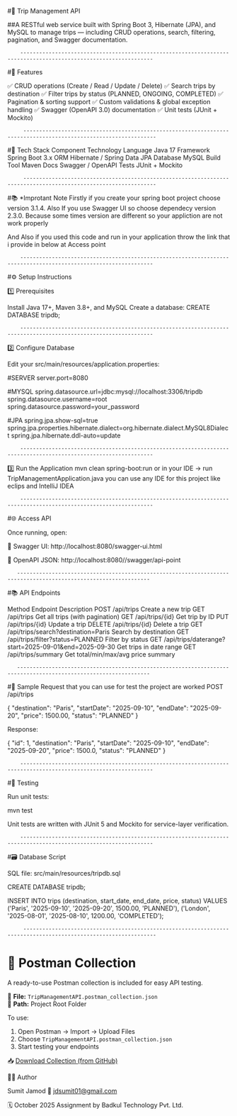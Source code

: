 
#🧳 Trip Management API

##A RESTful web service built with Spring Boot 3, Hibernate (JPA), and MySQL to manage trips — including CRUD operations, search, filtering, pagination, and Swagger documentation. 


        ----------------------------------------------------------------------------------------------------------------


#🚀 Features

✅ CRUD operations (Create / Read / Update / Delete)
✅ Search trips by destination
✅ Filter trips by status (PLANNED, ONGOING, COMPLETED)
✅ Pagination & sorting support
✅ Custom validations & global exception handling
✅ Swagger (OpenAPI 3.0) documentation
✅ Unit tests (JUnit + Mockito)


         ----------------------------------------------------------------------------------------------------------------


#🧠 Tech Stack
Component	Technology
Language	Java 17
Framework	Spring Boot 3.x
ORM	Hibernate / Spring Data JPA
Database	MySQL
Build Tool	Maven
Docs	Swagger / OpenAPI
Tests	JUnit + Mockito



         ----------------------------------------------------------------------------------------------------------------



#📚 *Improtant Note
Firstly if you create your spring boot project choose version 3.1.4.
Also If you use Swagger UI so choose dependecy version 2.3.0.
Because some times version are different so your appliction are not work properly 

And Also if you used this code and run in your application throw the link that i provide in below at Access point


        ---------------------------------------------------------------------------------------------------------------- 
      

#⚙️ Setup Instructions

1️⃣ Prerequisites

Install Java 17+, Maven 3.8+, and MySQL
Create a database:
CREATE DATABASE tripdb;


        ----------------------------------------------------------------------------------------------------------------


2️⃣ Configure Database

Edit your src/main/resources/application.properties:

#SERVER
server.port=8080

#MYSQL
spring.datasource.url=jdbc:mysql://localhost:3306/tripdb
spring.datasource.username=root
spring.datasource.password=your_password

#JPA
spring.jpa.show-sql=true
spring.jpa.properties.hibernate.dialect=org.hibernate.dialect.MySQL8Dialect
spring.jpa.hibernate.ddl-auto=update


        ----------------------------------------------------------------------------------------------------------------

 
3️⃣ Run the Application
mvn clean spring-boot:run
or in your IDE → run TripManagementApplication.java
you can use any IDE for this project like eclips and IntelliJ IDEA 


        ----------------------------------------------------------------------------------------------------------------


#🌐 Access API

Once running, open:

🧭 Swagger UI: http://localhost:8080/swagger-ui.html

📄 OpenAPI JSON: http://localhost:8080//swagger/api-point


       ----------------------------------------------------------------------------------------------------------------


#📚 API Endpoints

Method	    Endpoint	                                            Description
POST	      /api/trips	                                          Create a new trip
GET	        /api/trips	                                          Get all trips (with pagination)
GET       	/api/trips/{id}                                     	Get trip by ID
PUT       	/api/trips/{id}     	                                Update a trip
DELETE	    /api/trips/{id}                                     	Delete a trip
GET	        /api/trips/search?destination=Paris	                  Search by destination
GET	        /api/trips/filter?status=PLANNED	                    Filter by status
GET	        /api/trips/daterange?start=2025-09-01&end=2025-09-30	Get trips in date range
GET	        /api/trips/summary	                                  Get total/min/max/avg price summary


       ----------------------------------------------------------------------------------------------------------------


#🧾 Sample Request that you can use for test the project are worked 
POST /api/trips

{
  "destination": "Paris",
  "startDate": "2025-09-10",
  "endDate": "2025-09-20",
  "price": 1500.00,
  "status": "PLANNED"
}


Response:

{
  "id": 1,
  "destination": "Paris",
  "startDate": "2025-09-10",
  "endDate": "2025-09-20",
  "price": 1500.0,
  "status": "PLANNED"
}


        ----------------------------------------------------------------------------------------------------------------      


#🧪 Testing

Run unit tests:

mvn test


Unit tests are written with JUnit 5 and Mockito for service-layer verification.


        ----------------------------------------------------------------------------------------------------------------


#🗃️ Database Script

SQL file: src/main/resources/tripdb.sql

CREATE DATABASE tripdb;

INSERT INTO trips (destination, start_date, end_date, price, status)
VALUES
('Paris', '2025-09-10', '2025-09-20', 1500.00, 'PLANNED'),
('London', '2025-08-01', '2025-08-10', 1200.00, 'COMPLETED');


         ----------------------------------------------------------------------------------------------------------------


# 🧪 Postman Collection

A ready-to-use Postman collection is included for easy API testing.

📄 **File:** `TripManagementAPI.postman_collection.json`  
📍 **Path:** Project Root Folder  

To use:
1. Open Postman → Import → Upload Files  
2. Choose `TripManagementAPI.postman_collection.json`  
3. Start testing your endpoints

📥 [Download Collection (from GitHub)](https://github.com/Sumit4113/DS-SEP-2025-4113/raw/main/TripManagementAPI.postman_collection.json)


👨‍💻 Author

Sumit Jamod
📧 jdsumit01@gmail.com

🗓️ October 2025
Assignment by Badkul Technology Pvt. Ltd.
